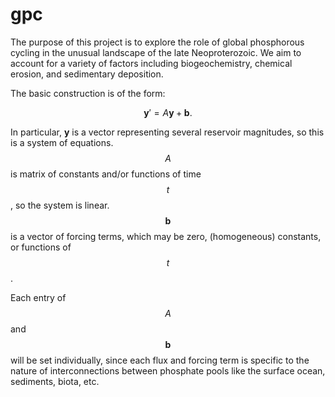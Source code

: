 # gpc

The purpose of this project is to explore the role of global phosphorous cycling in the unusual landscape of the late Neoproterozoic. We aim to account for a variety of factors including biogeochemistry, chemical erosion, and sedimentary deposition.

The basic construction is of the form:

$$\mathbf{y}' = A\mathbf{y} + \mathbf{b}.$$

In particular, $\mathbf{y}$ is a vector representing several reservoir magnitudes, so this is a system of equations. $$A$$ is matrix of constants and/or functions of time $$t$$, so the system is linear. $$\mathbf{b}$$ is a vector of forcing terms, which may be zero, (homogeneous) constants, or functions of $$t$$.

Each entry of $$A$$ and $$\mathbf{b}$$ will be set individually, since each flux and forcing term is specific to the nature of interconnections between phosphate pools like the surface ocean, sediments, biota, etc.

